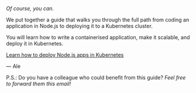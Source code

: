 *Of course, you can.*

We put together a guide that walks you through the full path from coding an application in Node.js to deploying it to a Kubernetes cluster.

You will learn how to write a containerised application, make it scalable, and deploy it in Kubernetes.

[Learn how to deploy Node.js apps in Kubernetes](https://learnk8s.io/kubernetes-rollbacks/ 'Learn how to deploy Node.js apps in Kubernetes')

— Ale

P.S.: Do you have a colleague who could benefit from this guide? _Feel free to forward them this email!_
